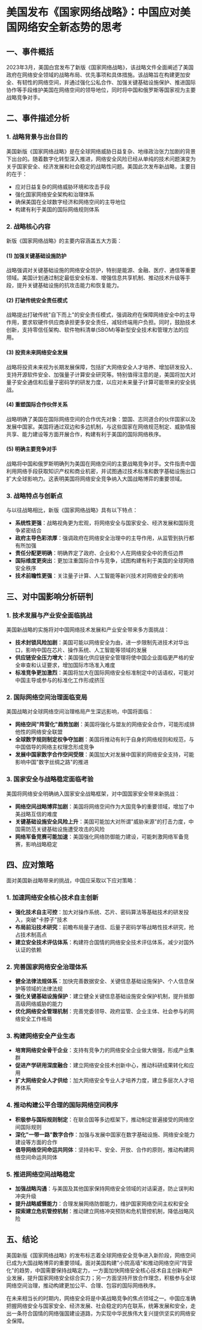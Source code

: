  # 美国发布《国家网络战略》：中国应对美国网络安全新态势的思考

## 一、事件概括

2023年3月，美国白宫发布了新版《国家网络战略》，该战略文件全面阐述了美国政府在网络安全领域的战略布局、优先事项和具体措施。该战略旨在构建更加安全、有韧性的网络空间，并通过强化公私合作、加强关键基础设施保护、推进国际协作等手段维护美国在网络空间的领导地位，同时将中国和俄罗斯等国家视为主要战略竞争对手。

## 二、事件描述分析

### 1. 战略背景与出台目的

美国新版《国家网络战略》是在全球网络威胁日益复杂、地缘政治张力加剧的背景下出台的。随着数字化转型深入推进，网络安全风险已经从单纯的技术问题演变为关乎国家安全、经济发展和社会稳定的战略性问题。美国此次发布新战略，主要目的在于：

- 应对日益复杂的网络威胁环境和攻击手段
- 强化国家网络安全架构和治理体系
- 确保美国在全球数字经济和网络空间的主导地位
- 构建有利于美国的国际网络规则体系

### 2. 战略核心内容

新版《国家网络战略》的主要内容涵盖五大方面：

#### (1) 加强关键基础设施防护

战略强调对关键基础设施的网络安全防护，特别是能源、金融、医疗、通信等重要领域。美国计划通过制定最低安全标准、增强信息共享机制、推动技术升级等手段，提升关键基础设施的抗攻击能力和恢复能力。

#### (2) 打破传统安全责任模式

战略提出打破传统"自下而上"的安全责任模式，强调政府在保障网络安全中的主导作用，要求软硬件供应商承担更多安全责任，减轻终端用户负担。同时，鼓励技术创新，支持零信任架构、软件物料清单(SBOM)等新型安全技术和管理方法的应用。

#### (3) 投资未来网络安全发展

战略将投资未来视为长期发展保障，包括扩大网络安全人才培养、增加研发投入、支持开源软件安全、加强量子计算安全研究等。特别值得注意的是，美国将加大对量子安全通信和后量子密码学的研发力度，以应对未来量子计算可能带来的安全挑战。

#### (4) 重塑国际合作伙伴关系

战略明确了美国在国际网络空间的合作优先对象：盟国、志同道合的伙伴国家以及发展中国家。美国将通过双边和多边机制，与这些国家在网络规范制定、威胁情报共享、能力建设等方面开展合作，构建有利于美国的国际网络秩序。

#### (5) 明确主要竞争对手

战略将中国和俄罗斯明确列为美国在网络空间的主要战略竞争对手。文件指责中国利用网络手段获取知识产权和商业机密，并试图通过技术标准和数字基础设施出口扩大全球影响力。这表明美国将网络安全竞争纳入大国战略博弈的重要领域。

### 3. 战略特点与创新点

与以往战略相比，新版《国家网络战略》具有以下特点：

- **系统性更强**：战略视角更为宏观，将网络安全与国家安全、经济发展和国际竞争紧密结合
- **政府主导色彩浓厚**：强调政府在网络安全治理中的主导作用，从监管到执行都有所加强
- **责任分配更明确**：明确界定了政府、企业和个人在网络安全中的责任边界
- **国际维度更突出**：更加注重国际合作与竞争，试图构建有利于美国的全球网络安全秩序
- **技术前瞻性更强**：关注量子计算、人工智能等新兴技术对网络安全的影响

## 三、对中国影响分析研判

### 1. 技术发展与产业安全面临挑战

美国新战略的实施将对中国网络技术发展和产业安全带来多方面挑战：

- **技术封锁风险加剧**：美国可能以网络安全为由，进一步限制先进技术对华出口，影响中国在芯片、操作系统、人工智能等领域的发展
- **供应链安全压力增大**：美国强化供应链安全管理将使中国企业面临更严格的安全审查和认证要求，增加国际市场准入难度
- **标准竞争更加激烈**：美国将加大在国际网络安全标准制定中的话语权，可能对中国主导或参与的标准化工作形成挤压

### 2. 国际网络空间治理面临变局

美国战略对全球网络空间治理格局产生深远影响，中国将面临：

- **网络空间"阵营化"趋势加剧**：美国将强化与盟友的网络安全合作，可能形成排他性的网络安全联盟
- **全球数字规则制定权争夺加剧**：美国将推动有利于自身的网络规则和规范，与中国倡导的网络主权理念形成竞争
- **发展中国家数字合作空间受限**：美国加大对发展中国家的网络安全支持，可能影响中国"数字丝绸之路"的推进

### 3. 国家安全与战略稳定面临考验

美国将网络安全明确纳入国家安全战略框架，对中国国家安全带来新挑战：

- **网络空间战略博弈加剧**：美国将网络空间作为大国竞争的重要领域，增加了中美战略互信的难度
- **关键基础设施安全风险上升**：美国可能加大对所谓"威胁来源"的打击力度，中国需防范关键基础设施遭受攻击的风险
- **网络军备竞赛可能加速**：美国强化网络防御能力建设，可能刺激网络军备竞赛，影响战略稳定

## 四、应对策略

面对美国新战略带来的挑战，中国应采取以下应对策略：

### 1. 加速网络安全核心技术自主创新

- **强化技术自主可控**：加大对操作系统、芯片、密码算法等基础技术的研发投入，突破"卡脖子"技术
- **布局前沿技术研究**：前瞻布局量子通信、后量子密码学等战略性技术研究，抢占技术制高点
- **建立安全技术评估体系**：构建符合国情的网络安全技术评估体系，减少对国外认证的依赖

### 2. 完善国家网络安全治理体系

- **健全法律法规体系**：加快完善数据安全、关键信息基础设施保护、个人信息保护等领域的法律法规
- **强化关键基础设施保护**：建立健全关键信息基础设施安全保护机制，提升抵御高级网络威胁的能力
- **优化网络安全管理机制**：完善党委领导、政府监管、企业主体、社会参与的网络安全工作格局

### 3. 构建网络安全产业生态

- **培育网络安全骨干企业**：支持有竞争力的网络安全企业做大做强，形成产业集群
- **促进产学研用深度融合**：建立网络安全技术创新中心，推动科研成果转化和应用
- **扩大网络安全人才供给**：加大网络安全专业人才培养力度，建立多层次人才培养体系

### 4. 推动构建公平合理的国际网络空间秩序

- **积极参与国际规则制定**：在联合国等多边框架下，推动制定普遍接受的网络空间国际规则
- **深化"一带一路"数字合作**：加强与发展中国家在数字基础设施、网络安全能力建设等方面的合作
- **倡导网络空间命运共同体**：坚持和平、安全、开放、合作的原则，推动构建网络空间命运共同体

### 5. 推进网络空间战略稳定

- **加强战略沟通**：与美国及其他国家保持网络安全领域的对话渠道，防止误判和冲突升级
- **提升战略威慑能力**：合理发展网络防御能力，维护国家网络空间主权和安全
- **探索建立危机管控机制**：推动建立网络冲突预防和危机管控机制，降低战略风险

## 五、结论

美国新版《国家网络战略》的发布标志着全球网络安全竞争进入新阶段，网络空间已成为大国战略博弈的重要领域。面对美国构建"小院高墙"和推动网络空间"阵营化"的趋势，中国需要保持战略定力，一方面加快网络安全核心技术自主创新和产业发展，提升国家网络安全综合实力；另一方面坚持开放合作理念，积极参与全球网络空间治理，推动构建更加公平、合理、包容的国际网络秩序。

在未来相当长的时期内，网络安全将是中美战略竞争的焦点领域之一。中国应准确把握网络安全与国家安全、经济发展、社会稳定的内在联系，统筹发展和安全，走出一条符合国情的网络强国建设道路，为实现中华民族伟大复兴提供坚实的网络安全保障。